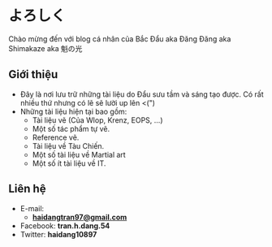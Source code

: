 # よろしく

Chào mừng đến với blog cá nhân của Bắc Đẩu aka Đăng Đăng aka Shimakaze aka 魁の光

<!-- slide -->

## Giới thiệu

- Đây là nơi lưu trữ những tài liệu do Đẩu sưu tầm và sáng tạo được. Có rất nhiều thứ nhưng có lẽ sẽ lười up lên <(")
- Những tài liệu hiện tại bao gồm:
	- Tài liệu vẽ (Của Wlop, Krenz, EOPS, ...)
	- Một số tác phẩm tự vẽ.
	- Reference vẽ.
	- Tài liệu về Tàu Chiến.
	- Một số tài liệu về Martial art
	- Một số ít tài liệu về IT.

<!-- slide vertical=true -->

## Liên hệ

- E-mail:
  - **[haidangtran97@gmail.com](mailto:haidangtran97@gmail.com)**
- Facebook: **tran.h.dang.54**
- Twitter: **haidang10897**



